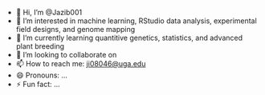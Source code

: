 - 👋 Hi, I’m @Jazib001
- 👀 I’m interested in machine learning, RStudio data analysis, experimental field designs, and genome mapping
- 🌱 I’m currently learning quantitive genetics, statistics, and advanced plant breeding 
- 💞️ I’m looking to collaborate on
- 📫 How to reach me: ji08046@uga.edu
- 😄 Pronouns: ...
- ⚡ Fun fact: ...

<!---
Jazib001/Jazib001 is a ✨ special ✨ repository because its `README.md` (this file) appears on your GitHub profile.
You can click the Preview link to take a look at your changes.
--->

